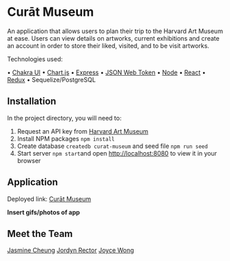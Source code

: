 # Curāt Museum

An application that allows users to plan their trip to the Harvard Art Museum at ease. Users can view details on artworks, current exhibitions and create an account in order to store their liked, visited, and to be visit artworks.

Technologies used:

• [Chakra UI](https://chakra-ui.com)
• [Chart.js](https://www.chartjs.org)
• [Express](https://expressjs.com)
• [JSON Web Token](https://jwt.io)
• [Node](https://nodejs.org/en/)
• [React](https://reactjs.org)
• [Redux](https://redux.js.org)
• Sequelize/PostgreSQL

## Installation

In the project directory, you will need to:

1. Request an API key from [Harvard Art Museum](https://harvardartmuseums.org/collections/api)
2. Install NPM packages `npm install`
3. Create database `createdb curat-museum` and seed file `npm run seed`
4. Start server `npm start`and open [http://localhost:8080](http://localhost:8080) to view it in your browser

## Application

Deployed link: [Curāt Museum](https://curat-museum-heroku.herokuapp.com/home)

**Insert gifs/photos of app**

## Meet the Team

[Jasmine Cheung](https://github.com/cheungjasmine)
[Jordyn Rector](https://github.com/jordyy)
[Joyce Wong](https://github.com/joyce-wong)
